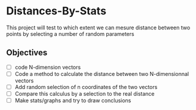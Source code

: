 # Distances-By-Stats
This project will test to which extent we can mesure distance between two points by selecting a number of random parameters

## Objectives
- [ ] code N-dimension vectors
- [ ] Code a method to calculate the distance between two N-dimensionnal vectors
- [ ] Add random selection of n coordinates of the two vectors
- [ ] Compare this calculus by a selection to the real distance
- [ ] Make stats/graphs and try to draw conclusions 
